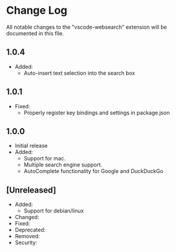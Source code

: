# Change Log

All notable changes to the "vscode-websearch" extension will be documented in this file.

## 1.0.4

- Added:
  - Auto-insert text selection into the search box

## 1.0.1

- Fixed:
  - Properly register key bindings and settings in package.json

## 1.0.0

- Initial release
- Added:
  - Support for mac.
  - Multiple search engine support.
  - AutoComplete functionality for Google and DuckDuckGo 

## [Unreleased]

- Added:
  - Support for debian/linux
- Changed:
- Fixed:
- Deprecated:
- Removed:
- Security: